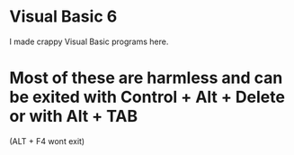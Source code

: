 # Visual Basic 6
I made crappy Visual Basic programs here.
# Most of these are harmless and can be exited with Control + Alt + Delete or with Alt + TAB 
(ALT + F4 wont exit)
